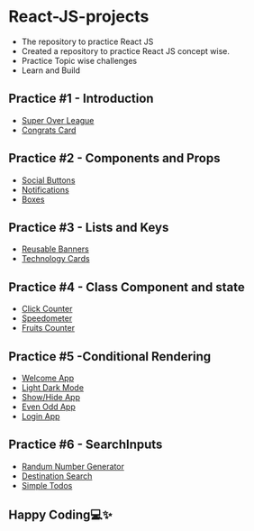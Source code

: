 # React-JS-projects
- The repository to practice React JS
- Created a repository to practice React JS concept wise.
- Practice Topic wise challenges
- Learn and Build

## Practice #1 - Introduction

- [Super Over League](https://github.com/babybhavani/SuperOverLeaguePage.git)
- [Congrats Card](https://github.com/babybhavani/Congrats-Card.git)

## Practice #2 - Components and Props

- [Social Buttons](https://github.com/babybhavani/ReactJS2.git)
- [Notifications](https://github.com/babybhavani/Notifications.git)
- [Boxes](https://github.com/babybhavani/Boxes.git)

## Practice #3 - Lists and Keys
- [Reusable Banners](https://github.com/babybhavani/Reusable-Banners.git)
- [Technology Cards](https://github.com/babybhavani/Technology-Cards.git)

## Practice #4 - Class Component and state
- [Click Counter](https://github.com/babybhavani/Click-Counter.git)
- [Speedometer](https://github.com/babybhavani/Speedometer-React.git)
- [Fruits Counter](https://github.com/babybhavani/Fruits-Counter.git)

## Practice #5 -Conditional Rendering
- [Welcome App](https://github.com/babybhavani/Welcome-App.git)
- [Light Dark Mode](https://github.com/babybhavani/Light-Dark-Mode.git)
- [Show/Hide App](https://github.com/babybhavani/Show-Hide-App.git)
- [Even Odd App](https://github.com/babybhavani/Even-Odd-App.git)
- [Login App](https://github.com/babybhavani/Login-App.git)

## Practice #6 - SearchInputs
- [Randum Number Generator](https://github.com/babybhavani/Random-Number-Generator-.git)
- [Destination Search](https://github.com/babybhavani/Destination-Search.git)
- [Simple Todos](https://github.com/babybhavani/Simple-Todos.git)
## Happy Coding💻✨
